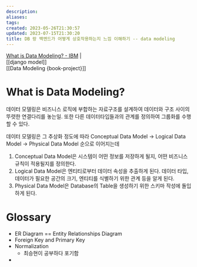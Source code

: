```yaml
---
description:
aliases: 
tags: 
created: 2023-05-26T21:30:57
updated: 2023-07-15T21:30:20
title: DB 랑 백엔드가 어떻게 상호작용하는지 느낌 이해하기 -- data modeling
---
```

[What is Data Modeling? - IBM](https://www.ibm.com/topics/data-modeling) |  
[[django model]]  
[[Data Modeling {book-project}]]

# What is Data Modeling?

데이터 모델링은 비즈니스 로직에 부합하는 자료구조를 설계하여 데이터와 구조 사이의 뚜렷한 연결다리를 놓는일. 또한 다른 데이터타입들과의 관계를 정의하여 그룹화를 수행할 수 있다.

데이터 모델링은 그 추상화 정도에 따라 Conceptual Data Model -> Logical Data Model -> Physical Data Model 순으로 이어지는데

1. Conceptual Data Model은 시스템이 어떤 정보를 저장하게 될지, 어떤 비즈니스 규칙이 적용될지를 정의한다.
2. Logical Data Model은 엔티티로부터 데이터 속성을 추출하게 된다. 데이터 타입, 데이터가 필요한 공간의 크기, 엔티티를 식별하기 위한 관계 등을 알게 된다.
3. Physical Data Model은 Database의 Table을 생성하기 위한 스키마 작성에 돌입하게 된다.

# Glossary

- ER Diagram == Entity Relationships Diagram
- Foreign Key and Primary Key
- Normalization
	- 최승현이 공부하다 포기함
- 
